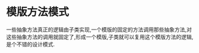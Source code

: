 模版方法模式
========

一些抽象方法真正的逻辑由子类实现,一个模版的固定的方法调用那些抽象方法,对这些抽象方法的调用就固定了,形成一个模版,子类就可以复用这个模版方法的逻辑,是个不错的设计模式.